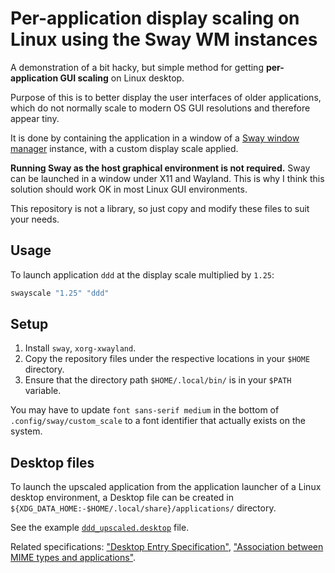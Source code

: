 # Per-application display scaling on Linux using the Sway WM instances

A demonstration of a bit hacky, but simple method for getting **per-application GUI scaling** on Linux desktop.

Purpose of this is to better display the user interfaces of older applications, which do not normally scale to modern OS GUI resolutions and therefore appear tiny.

It is done by containing the application in a window of a [Sway window manager](https://swaywm.org/) instance, with a custom display scale applied.

**Running Sway as the host graphical environment is not required.** Sway can be launched in a window under X11 and Wayland. This is why I think this solution should work OK in most Linux GUI environments.

This repository is not a library, so just copy and modify these files to suit your needs.

## Usage

To launch application `ddd` at the display scale multiplied by `1.25`:

```sh
swayscale "1.25" "ddd"
```

## Setup

1. Install `sway`, `xorg-xwayland`.
1. Copy the repository files under the respective locations in your `$HOME` directory.
1. Ensure that the directory path `$HOME/.local/bin/` is in your `$PATH` variable.

You may have to update `font sans-serif medium` in the bottom of `.config/sway/custom_scale` to a font identifier that actually exists on the system.

## Desktop files

To launch the upscaled application from the application launcher of a Linux desktop environment, a Desktop file can be created in `${XDG_DATA_HOME:-$HOME/.local/share}/applications/` directory.

See the example [`ddd_upscaled.desktop`](./.local/share/applications/ddd_upscaled.desktop) file.

Related specifications: ["Desktop Entry Specification"](https://specifications.freedesktop.org/desktop-entry-spec/latest/), ["Association between MIME types and applications"](https://specifications.freedesktop.org/mime-apps-spec/latest/).
